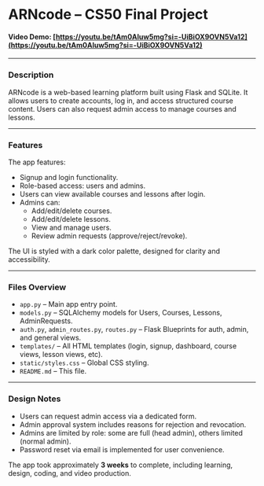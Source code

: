 # ARNcode – CS50 Final Project

#### Video Demo: [https://youtu.be/tAm0Aluw5mg?si=-UiBiOX9OVN5Va12](https://youtu.be/tAm0Aluw5mg?si=-UiBiOX9OVN5Va12)

---

### Description

ARNcode is a web-based learning platform built using Flask and SQLite. It allows users to create accounts, log in, and access structured course content. Users can also request admin access to manage courses and lessons.

---

### Features

The app features:

- Signup and login functionality.
- Role-based access: users and admins.
- Users can view available courses and lessons after login.
- Admins can:
  - Add/edit/delete courses.
  - Add/edit/delete lessons.
  - View and manage users.
  - Review admin requests (approve/reject/revoke).

The UI is styled with a dark color palette, designed for clarity and accessibility.

---

### Files Overview

- `app.py` – Main app entry point.  
- `models.py` – SQLAlchemy models for Users, Courses, Lessons, AdminRequests.  
- `auth.py`, `admin_routes.py`, `routes.py` – Flask Blueprints for auth, admin, and general views.  
- `templates/` – All HTML templates (login, signup, dashboard, course views, lesson views, etc).  
- `static/styles.css` – Global CSS styling.  
- `README.md` – This file.  

---

### Design Notes

- Users can request admin access via a dedicated form.  
- Admin approval system includes reasons for rejection and revocation.  
- Admins are limited by role: some are full (head admin), others limited (normal admin).  
- Password reset via email is implemented for user convenience.  

The app took approximately **3 weeks** to complete, including learning, design, coding, and video production.